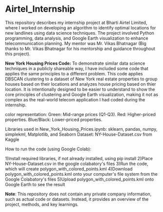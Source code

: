 # Airtel_Internship

This repository describes my internship project at Bharti Airtel Limited, where I worked on developing an algorithm to identify optimal locations for new landlines using data science techniques. The project involved Python programming, data analysis, and Google Earth visualization to enhance telecommunication planning. My mentor was Mr. Vikas Bhatnagar (Big thanks to Mr. Vikas Bhatnagar for his mentorship and guidance throughout this project).



**New York Housing Prices Code:**
To demonstrate similar data science techniques in a publicly shareable way, I have included some code that applies the same principles to a different problem.
This code applies DBSCAN clustering to a dataset of New York real estate properties to group houses based on their locations and analyzes house pricing based on thier location.
It is intentionally designed to be easier to understand to show the core principles of clustering and Google Earth visualization, making it not as complex as the real-world telecom application I had coded during the internship.


color representation:
Green: Mid-range prices (Q1-Q3).
Red: Higher-priced properties.
Blue/Black: Lower-priced properties.


Libraries used in New_York_Housing_Prices.ipynb: sklearn, pandas, numpy, simplekml, Matplotlib, and Seaborn
Dataset: NY-House-Dataset.csv from Kaggle


How to run the code (using Google Colab):

1)Install required libraries, if not already installed, using pip install
2)Place NY-House-Dataset.csv in the google colabatory's files
3)Run the code, which will create polygon_with_colored_points.kml
4)Download polygon_with_colored_points.kml onto your computer's file system from the Google Colabatory's files
5)Upload polygon_with_colored_points.kml onto Google Earth to see the result

**Note**: This repository does not contain any private company information, such as actual code or datasets. Instead, it provides an overview of the project, methods, and key learnings.
